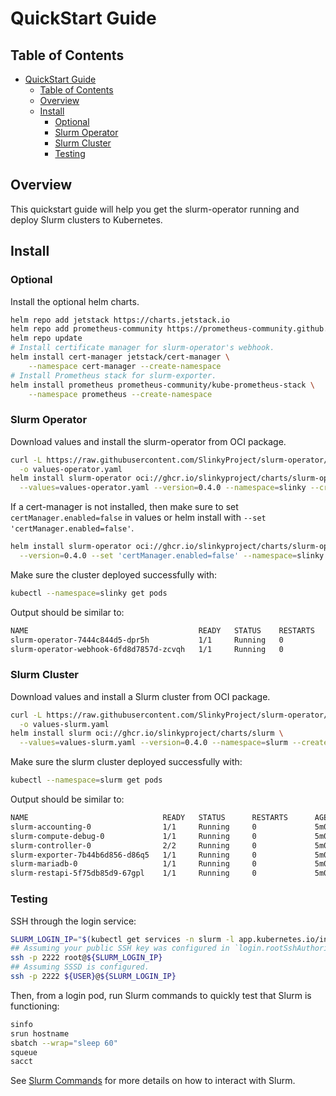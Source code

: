 # QuickStart Guide

## Table of Contents

<!-- mdformat-toc start --slug=github --no-anchors --maxlevel=6 --minlevel=1 -->

- [QuickStart Guide](#quickstart-guide)
  - [Table of Contents](#table-of-contents)
  - [Overview](#overview)
  - [Install](#install)
    - [Optional](#optional)
    - [Slurm Operator](#slurm-operator)
    - [Slurm Cluster](#slurm-cluster)
    - [Testing](#testing)

<!-- mdformat-toc end -->

## Overview

This quickstart guide will help you get the slurm-operator running and deploy
Slurm clusters to Kubernetes.

## Install

### Optional

Install the optional helm charts.

```bash
helm repo add jetstack https://charts.jetstack.io
helm repo add prometheus-community https://prometheus-community.github.io/helm-charts
helm repo update
# Install certificate manager for slurm-operator's webhook.
helm install cert-manager jetstack/cert-manager \
	--namespace cert-manager --create-namespace
# Install Prometheus stack for slurm-exporter.
helm install prometheus prometheus-community/kube-prometheus-stack \
	--namespace prometheus --create-namespace
```

### Slurm Operator

Download values and install the slurm-operator from OCI package.

```bash
curl -L https://raw.githubusercontent.com/SlinkyProject/slurm-operator/refs/tags/v0.4.0/helm/slurm-operator/values.yaml \
  -o values-operator.yaml
helm install slurm-operator oci://ghcr.io/slinkyproject/charts/slurm-operator \
  --values=values-operator.yaml --version=0.4.0 --namespace=slinky --create-namespace
```

If a cert-manager is not installed, then make sure to set
`certManager.enabled=false` in values or helm install with
`--set 'certManager.enabled=false'`.

```sh
helm install slurm-operator oci://ghcr.io/slinkyproject/charts/slurm-operator \
  --version=0.4.0 --set 'certManager.enabled=false' --namespace=slinky --create-namespace
```

Make sure the cluster deployed successfully with:

```sh
kubectl --namespace=slinky get pods
```

Output should be similar to:

```sh
NAME                                      READY   STATUS    RESTARTS   AGE
slurm-operator-7444c844d5-dpr5h           1/1     Running   0          5m00s
slurm-operator-webhook-6fd8d7857d-zcvqh   1/1     Running   0          5m00s
```

### Slurm Cluster

Download values and install a Slurm cluster from OCI package.

```bash
curl -L https://raw.githubusercontent.com/SlinkyProject/slurm-operator/refs/tags/v0.4.0/helm/slurm/values.yaml \
  -o values-slurm.yaml
helm install slurm oci://ghcr.io/slinkyproject/charts/slurm \
  --values=values-slurm.yaml --version=0.4.0 --namespace=slurm --create-namespace
```

Make sure the slurm cluster deployed successfully with:

```sh
kubectl --namespace=slurm get pods
```

Output should be similar to:

```sh
NAME                              READY   STATUS      RESTARTS      AGE
slurm-accounting-0                1/1     Running     0             5m00s
slurm-compute-debug-0             1/1     Running     0             5m00s
slurm-controller-0                2/2     Running     0             5m00s
slurm-exporter-7b44b6d856-d86q5   1/1     Running     0             5m00s
slurm-mariadb-0                   1/1     Running     0             5m00s
slurm-restapi-5f75db85d9-67gpl    1/1     Running     0             5m00s
```

### Testing

SSH through the login service:

```sh
SLURM_LOGIN_IP="$(kubectl get services -n slurm -l app.kubernetes.io/instance=slurm,app.kubernetes.io/name=login -o jsonpath="{.items[0].status.loadBalancer.ingress[0].ip}")"
## Assuming your public SSH key was configured in `login.rootSshAuthorizedKeys`.
ssh -p 2222 root@${SLURM_LOGIN_IP}
## Assuming SSSD is configured.
ssh -p 2222 ${USER}@${SLURM_LOGIN_IP}
```

Then, from a login pod, run Slurm commands to quickly test that Slurm is
functioning:

```sh
sinfo
srun hostname
sbatch --wrap="sleep 60"
squeue
sacct
```

See [Slurm Commands][slurm-commands] for more details on how to interact with
Slurm.

<!-- Links -->

[slurm-commands]: https://slurm.schedmd.com/quickstart.html#commands
